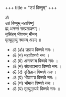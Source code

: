 +++
title = "उग्रं विष्णुम्"
+++

ॐ  
उग्रं विष्णुम् महाविष्णुं  
ह्य् अनन्तं सम्प्रतापनम् ।  
नृसिंहम् भीषणम् भीमम्  
मृत्युमृत्युं नमाम्य् अहम् ॥

- ॐ (ॐ) उग्राय विष्णवे नमः ।
- ॐ (नं) महाविष्णवे नमः ।
- ॐ (मं) अनन्ताय विष्णवे नमः । 
- ॐ (नं) संप्रतापनाय विष्णवे नमः ।  
- ॐ (रं) नृसिंहाय विष्णवे नमः । 
- ॐ (यं) भीषणाय विष्णवे नमः ।
- ॐ (णं) भीमाय विष्णवे नमः ।
- ॐ (यं) मृत्युमृत्यवे विष्णवे नमः ॥


